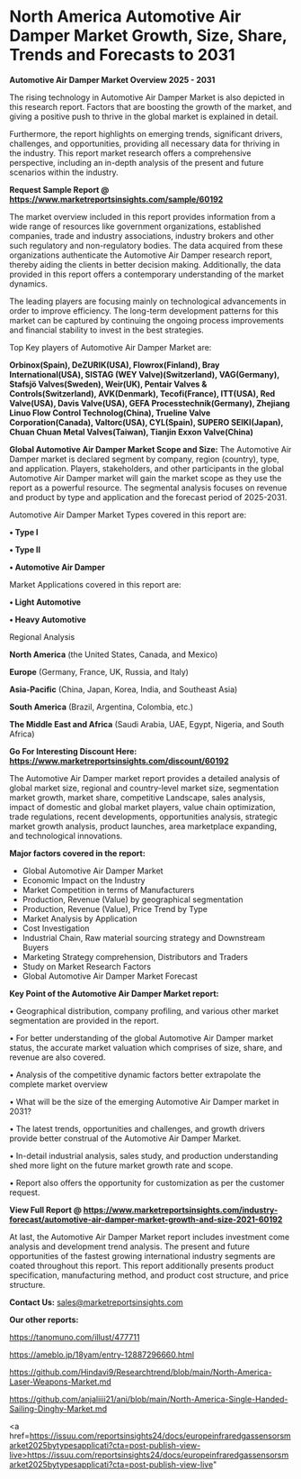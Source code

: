 # North America Automotive Air Damper Market Growth, Size, Share, Trends and Forecasts to 2031

<Strong> Automotive Air Damper Market Overview 2025 - 2031</strong>

The rising technology in Automotive Air Damper Market is also depicted in this research report. Factors that are boosting the growth of the market, and giving a positive push to thrive in the global market is explained in detail.

Furthermore, the report highlights on emerging trends, significant drivers, challenges, and opportunities, providing all necessary data for thriving in the industry. This report market research offers a comprehensive perspective, including an in-depth analysis of the present and future scenarios within the industry.

<strong>Request Sample Report @ <a href=https://www.marketreportsinsights.com/sample/60192>https://www.marketreportsinsights.com/sample/60192</a></strong>

The market overview included in this report provides information from a wide range of resources like government organizations, established companies, trade and industry associations, industry brokers and other such regulatory and non-regulatory bodies. The data acquired from these organizations authenticate the Automotive Air Damper research report, thereby aiding the clients in better decision making. Additionally, the data provided in this report offers a contemporary understanding of the market dynamics.

The leading players are focusing mainly on technological advancements in order to improve efficiency. The long-term development patterns for this market can be captured by continuing the ongoing process improvements and financial stability to invest in the best strategies.

Top Key players of Automotive Air Damper Market are:

<strong>Orbinox(Spain), DeZURIK(USA), Flowrox(Finland), Bray International(USA), SISTAG (WEY Valve)(Switzerland), VAG(Germany), Stafsjö Valves(Sweden), Weir(UK), Pentair Valves & Controls(Switzerland), AVK(Denmark), Tecofi(France), ITT(USA), Red Valve(USA), Davis Valve(USA), GEFA Processtechnik(Germany), Zhejiang Linuo Flow Control Technolog(China), Trueline Valve Corporation(Canada), Valtorc(USA), CYL(Spain), SUPERO SEIKI(Japan), Chuan Chuan Metal Valves(Taiwan), Tianjin Exxon Valve(China)</strong>

<strong><b>Global Automotive Air Damper Market Scope and Size:</b></strong>
The Automotive Air Damper market is declared segment by company, region (country), type, and application. Players, stakeholders, and other participants in the global Automotive Air Damper market will gain the market scope as they use the report as a powerful resource. The segmental analysis focuses on revenue and product by type and application and the forecast period of 2025-2031.

Automotive Air Damper Market Types covered in this report are:

<strong>• Type I

• Type II

• Automotive Air Damper</strong>

Market Applications covered in this report are:

<strong>• Light Automotive

• Heavy Automotive</strong> 

Regional Analysis

<strong>North America</strong> (the United States, Canada, and Mexico)

<strong>Europe</strong> (Germany, France, UK, Russia, and Italy)

<strong>Asia-Pacific</strong> (China, Japan, Korea, India, and Southeast Asia)

<strong>South America</strong> (Brazil, Argentina, Colombia, etc.)

<strong>The Middle East and Africa</strong> (Saudi Arabia, UAE, Egypt, Nigeria, and South Africa)

<strong>Go For Interesting Discount Here: <a href=https://www.marketreportsinsights.com/discount/60192>https://www.marketreportsinsights.com/discount/60192</a></strong>

The Automotive Air Damper market report provides a detailed analysis of global market size, regional and country-level market size, segmentation market growth, market share, competitive Landscape, sales analysis, impact of domestic and global market players, value chain optimization, trade regulations, recent developments, opportunities analysis, strategic market growth analysis, product launches, area marketplace expanding, and technological innovations.

<strong><b>Major factors covered in the report:</b></strong>
<ul>
  <li>Global Automotive Air Damper Market </li>
  <li>Economic Impact on the Industry</li>
  <li>Market Competition in terms of Manufacturers</li>
  <li>Production, Revenue (Value) by geographical segmentation</li>
  <li>Production, Revenue (Value), Price Trend by Type</li>
  <li>Market Analysis by Application</li>
  <li>Cost Investigation</li>
  <li>Industrial Chain, Raw material sourcing strategy and Downstream Buyers</li>
  <li>Marketing Strategy comprehension, Distributors and Traders</li>
  <li>Study on Market Research Factors</li>
  <li>Global Automotive Air Damper Market Forecast</li>
</ul>

<strong><b>Key Point of the Automotive Air Damper Market report:</b></strong>

• Geographical distribution, company profiling, and various other market segmentation are provided in the report.

• For better understanding of the global Automotive Air Damper market status, the accurate market valuation which comprises of size, share, and revenue are also covered.

• Analysis of the competitive dynamic factors better extrapolate the complete market overview

• What will be the size of the emerging Automotive Air Damper market in 2031?

• The latest trends, opportunities and challenges, and growth drivers provide better construal of the Automotive Air Damper Market.

• In-detail industrial analysis, sales study, and production understanding shed more light on the future market growth rate and scope.

• Report also offers the opportunity for customization as per the customer request.

<strong><b>View Full Report @ <a href=https://www.marketreportsinsights.com/industry-forecast/automotive-air-damper-market-growth-and-size-2021-60192>https://www.marketreportsinsights.com/industry-forecast/automotive-air-damper-market-growth-and-size-2021-60192</a></b></strong>


At last, the Automotive Air Damper Market report includes investment come analysis and development trend analysis. The present and future opportunities of the fastest growing international industry segments are coated throughout this report. This report additionally presents product specification, manufacturing method, and product cost structure, and price structure.

<strong>Contact Us:</strong>
sales@marketreportsinsights.com

<strong>Our other reports:</strong>

<a href=https://tanomuno.com/illust/477711>https://tanomuno.com/illust/477711</a>

<a href=https://ameblo.jp/18yam/entry-12887296660.html>https://ameblo.jp/18yam/entry-12887296660.html</a>

<a href=https://github.com/Hindavi9/Researchtrend/blob/main/North-America-Laser-Weapons-Market.md>https://github.com/Hindavi9/Researchtrend/blob/main/North-America-Laser-Weapons-Market.md</a>

<a href=https://github.com/anjaliiii21/ani/blob/main/North-America-Single-Handed-Sailing-Dinghy-Market.md>https://github.com/anjaliiii21/ani/blob/main/North-America-Single-Handed-Sailing-Dinghy-Market.md</a>

<a href=https://issuu.com/reportsinsights24/docs/europeinfraredgassensorsmarket2025bytypesapplicati?cta=post-publish-view-live>https://issuu.com/reportsinsights24/docs/europeinfraredgassensorsmarket2025bytypesapplicati?cta=post-publish-view-live</a>"
